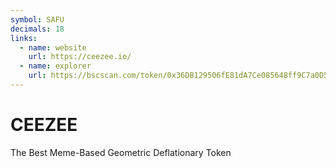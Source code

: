 ```yaml
---
symbol: SAFU
decimals: 18
links:
  - name: website
    url: https://ceezee.io/
  - name: explorer
    url: https://bscscan.com/token/0x36DB129506fE81dA7Ce085648ff9C7a0D5e31ed2
---
```


# CEEZEE

The Best Meme-Based Geometric Deflationary Token
